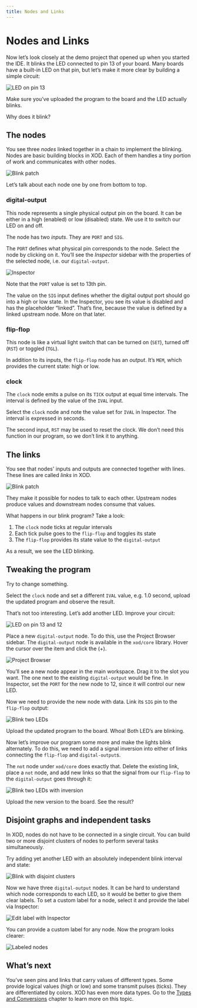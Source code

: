 ```yaml
---
title: Nodes and Links
---
```


Nodes and Links
===============

Now let’s look closely at the demo project that opened up when you started
the IDE. It blinks the LED connected to pin 13 of your board. Many boards have
a built-in LED on that pin, but let’s make it more clear by building a simple
circuit:

![LED on pin 13](./led-on-pin-13.fz.png)

Make sure you’ve uploaded the program to the board and the LED actually
blinks.

Why does it blink?

The nodes
---------

You see three *nodes* linked together in a chain to implement the blinking.
Nodes are basic building blocks in XOD. Each of them handles a tiny portion of
work and communicates with other nodes.

![Blink patch](./blink.patch.png)

Let’s talk about each node one by one from bottom to top.

### digital-output

This node represents a single physical output pin on the board. It can be
either in a high (enabled) or low (disabled) state. We use it to switch our LED
on and off.

The node has two *inputs*. They are `PORT` and `SIG`.

The `PORT` defines what physical pin corresponds to the node. Select the node
by clicking on it. You’ll see the *Inspector* sidebar with the properties of
the selected node, i.e. our `digital-output`.

![Inspector](./inspector.png)

Note that the `PORT` value is set to 13th pin.

The value on the `SIG` input defines whether the digital output port should go
into a high or low state. In the Inspector, you see its value is disabled and
has the placeholder “linked”. That’s fine, because the value is defined
by a linked upstream node. More on that later.

### flip-flop

This node is like a virtual light switch that can be turned on (`SET`), turned
off (`RST`) or toggled (`TGL`).

In addition to its inputs, the `flip-flop` node has an *output*. It’s
`MEM`, which provides the current state: high or low.

### clock

The `clock` node emits a pulse on its `TICK` output at equal time intervals.
The interval is defined by the value of the `IVAL` input.

Select the `clock` node and note the value set for `IVAL` in Inspector.
The interval is expressed in seconds.

The second input, `RST` may be used to reset the clock.  We don’t need this
function in our program, so we don’t link it to anything.

The links
---------

You see that nodes' inputs and outputs are connected together with lines. These
lines are called *links* in XOD.

![Blink patch](./blink.patch.png)

They make it possible for nodes to talk to each other. Upstream nodes produce
values and downstream nodes consume that values.

What happens in our blink program? Take a look:

1. The `clock` node ticks at regular intervals
3. Each tick pulse goes to the `flip-flop` and toggles its state
4. The `flip-flop` provides its state value to the `digital-output`

As a result, we see the LED blinking.

Tweaking the program
--------------------

Try to change something.

Select the `clock` node and set a different `IVAL` value, e.g. 1.0 second,
upload the updated program and observe the result.

That’s not too interesting. Let’s add another LED. Improve your circuit:

![LED on pin 13 and 12](./led-on-pin-13-and-12.fz.png)

Place a new `digital-output` node. To do this, use the Project Browser sidebar.
The `digital-output` node is available in the `xod/core` library. Hover the
cursor over the item and click the (+).

![Project Browser](./project-browser.png)

You’ll see a new node appear in the main workspace. Drag it to the slot you
want. The one next to the existing `digital-output` would be fine. In
Inspector, set the `PORT` for the new node to 12, since it will control our new
LED.

Now we need to provide the new node with data. Link its `SIG` pin to the
`flip-flop` output:

![Blink two LEDs](./blink-two-leds.patch.png)

Upload the updated program to the board. Whoa! Both LED’s are blinking.

Now let’s improve our program some more and make the lights blink
alternately. To do this, we need to add a signal inversion into either of
links connecting the `flip-flop` and `digital-output`s.

The `not` node under `xod/core` does exactly that. Delete the existing link,
place a `not` node, and add new links so that the signal from our `flip-flop`
to the `digital-output` goes through it:

![Blink two LEDs with inversion](./blink-two-leds-inv.patch.png)

Upload the new version to the board. See the result?

Disjoint graphs and independent tasks
-------------------------------------

In XOD, nodes do not have to be connected in a single circuit. You can build
two or more disjoint clusters of nodes to perform several tasks simultaneously.

Try adding yet another LED with an absolutely independent blink interval and
state:

![Blink with disjoint clusters](./blink-disjoint.patch.png)

Now we have three `digital-output` nodes. It can be hard to understand which
node corresponds to each LED, so it would be better to give them clear labels.
To set a custom label for a node, select it and provide the label via
Inspector:

![Edit label with Inspector](./inspector-label.png)

You can provide a custom label for any node. Now the program looks clearer:

![Labeled nodes](./blink-disjoint-labeled.patch.png)

What’s next
-----------

You’ve seen pins and links that carry values of different types. Some provide
logical values (high or low) and some transmit pulses (ticks). They are
differentiated by colors.  XOD has even more data types. Go to the [Types and
Conversions](../data-types-and-conversions/) chapter to learn more on this
topic.
